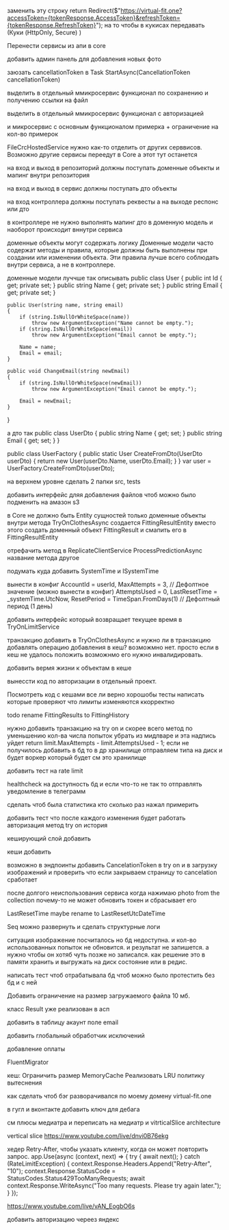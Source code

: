 ﻿
заменить эту строку return Redirect($"https://virtual-fit.one?accessToken={tokenResponse.AccessToken}&refreshToken={tokenResponse.RefreshToken}");
на то чтобы в кукисах передавать (Куки (HttpOnly, Secure) )

Перенести сервисы из апи в core

добавить админ панель для добавления новых фото

заюзать  cancellationToken в Task StartAsync(CancellationToken cancellationToken)

выделить в отдельный ммикросервис функционал по сохранению и получению ссылки на файл

выделить в отдельный ммикросервис функционал с авторизацией

и микросервис с основным функционалом примерка + ограничение на кол-во примерок

FileCrcHostedService нужно как-то отделить от других серввисов. Возможно другие сервисы переедут
в Core а этот тут останется

на вход и выход в репозиторий должны поступать доменные объекты
и мапинг внутри репозитория

на вход и выход в сервис должны поступать дто объекты

на вход контроллера должны поступать реквесты а на выходе респонс или дто

в контроллере не нужно выполнять мапинг
дто в доменную модель и наоборот происходит вннутри сервиса

доменные объекты могут содержать логику
Доменные модели часто содержат методы и правила, которые должны быть выполнены при создании или изменении объекта. Эти правила лучше всего соблюдать внутри сервиса, а не в контроллере.

доменные модели луччше так описывать
public class User
{
    public int Id { get; private set; }
    public string Name { get; private set; }
    public string Email { get; private set; }

    public User(string name, string email)
    {
        if (string.IsNullOrWhiteSpace(name))
            throw new ArgumentException("Name cannot be empty.");
        if (string.IsNullOrWhiteSpace(email))
            throw new ArgumentException("Email cannot be empty.");

        Name = name;
        Email = email;
    }

    public void ChangeEmail(string newEmail)
    {
        if (string.IsNullOrWhiteSpace(newEmail))
            throw new ArgumentException("Email cannot be empty.");

        Email = newEmail;
    }
}

а дто так
public class UserDto
{
    public string Name { get; set; }
    public string Email { get; set; }
}

public class UserFactory
{
    public static User CreateFromDto(UserDto userDto)
    {
        return new User(userDto.Name, userDto.Email);
    }
}
var user = UserFactory.CreateFromDto(userDto);

на верхнем уровне сделать 2 папки src, tests

добавить интерфейс дляя добавления файлов    чтоб можно было подменить на амазон s3

в Core не должно быть Entity сущностей
только доменные объекты
внутри метода TryOnClothesAsync создается FittingResultEntity
вместо этого создать доменный объект FittingResult и смапить его в FittingResultEntity

отрефачить метод в ReplicateClientService ProcessPredictionAsync
название метода другое

подумать куда добавить SystemTime и ISystemTime

вынести в конфиг
AccountId = userId,
                    MaxAttempts = 3, // Дефолтное значение (можно вынести в конфиг)
                    AttemptsUsed = 0,
                    LastResetTime = _systemTime.UtcNow,
                    ResetPeriod = TimeSpan.FromDays(1) // Дефолтный период (1 день)

добавить интерфейс который возвращает текущее время в TryOnLimitService

транзакцию добавить в TryOnClothesAsync и нужно ли в транзакцию добавлять операцию добавления в кеш? возможмно нет. просто если в кеш не удалось положить возможнмо его нужно инвалидировать.

добавить вермя жизни к объектам в кеше

вынессти код по авторизации в отдельный проект.

Посмотреть код с кешами все ли верно 
хорошобы тесты написать которые проверяют что лимиты изменяются ккорректно

todo rename FittingResults to FittingHistory

нужно добавить транзакцию на try on
и скорее всего метод по уменьшению кол-ва числа попыток убрать из мидлваре 
и эта надпись уйдет return limit.MaxAttempts - limit.AttemptsUsed - 1;
если не получилось добавить в бд то в др хранилище отправляем типа на диск и будет воркер который будет см это хранилище

добавить тест на rate limit

healthcheck на доступность бд и если что-то не так то отправлять уведомление в телеграмм

сделать чтоб была статистика кто сколько раз нажал примерить

добавить тест что после каждого изменения будет работать авторизация
метод try on история

кеширующий слой добавить

кеши добавить

возможно в эндпоинты добавить CancelationToken в try on и в загрузку изображений и проверить что если закрываем страницу то cancelation сработает

после долгого неиспользования сервиса когда нажимаю photo from the collection почему-то не может обновить токен и сбрасывает его

LastResetTime maybe rename to LastResetUtcDateTime

Seq можно развернуть и сделать структурные логи

ситуация изображение посчиталось но бд недоступна. и кол-во использованных попыток не обновится. и результат не запишется.
а нужно чтобы он хотяб чуть позже но записался.
как решение это в памяти хранить и выгружать на диск состояние или в редис.

написать тест чтоб отрабатывала бд
чтоб можно было протестить без бд и с ней

Добавить ограничение на размер загружаемого файла 10 мб.

класс Result уже реализован в асп

добавить  в таблицу акаунт поле email

добавить глобальный обработчик исключений

добавление оплаты

FluentMigrator

кеш:
Ограничить размер MemoryCache
Реализовать LRU политику вытеснения

как сделать чтоб бэr разворачивался по моему домену virtual-fit.one

в гугл и вконтакте добавить ключ для дебага

см плюсы медиатра и переписать на медиатр и vitrticalSlice architecture

vertical slice https://www.youtube.com/live/dnvi0B76ekg

 хедер Retry-After, чтобы указать клиенту, когда он может повторить запрос.
 app.Use(async (context, next) =>
{
    try
    {
        await next();
    }
    catch (RateLimitException)
    {
        context.Response.Headers.Append("Retry-After", "10");
        context.Response.StatusCode = StatusCodes.Status429TooManyRequests;
        await context.Response.WriteAsync("Too many requests. Please try again later.");
    }
});

https://www.youtube.com/live/vAN_EogbO6s

добавить авторизацию череез яндекс